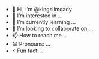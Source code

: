 - 👋 Hi, I’m @kingslimdady
- 👀 I’m interested in ...
- 🌱 I’m currently learning ...
- 💞️ I’m looking to collaborate on ...
- 📫 How to reach me ...
- 😄 Pronouns: ...
- ⚡ Fun fact: ...

<!---
kingslimdady/kingslimdady is a ✨ special ✨ repository because its `README.md` (this file) appears on your GitHub profile.
You can click the Preview link to take a look at your changes.
--->
